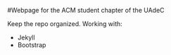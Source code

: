 #Webpage for the ACM student chapter of the UAdeC

Keep the repo organized.
Working with:

* Jekyll
* Bootstrap
